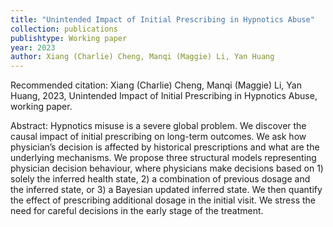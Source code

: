```yaml
---
title: "Unintended Impact of Initial Prescribing in Hypnotics Abuse"
collection: publications
publishtype: Working paper
year: 2023
author: Xiang (Charlie) Cheng, Manqi (Maggie) Li, Yan Huang
---
```


Recommended citation: Xiang (Charlie) Cheng, Manqi (Maggie) Li, Yan Huang, 2023, Unintended Impact of Initial Prescribing in Hypnotics Abuse, working paper. 

Abstract: Hypnotics misuse is a severe global problem. We discover the causal impact of initial prescribing on long-term outcomes. We ask how physician’s decision is affected by historical prescriptions and what are the underlying mechanisms. We propose three structural models representing physician decision behaviour, where physicians make decisions based on 1) solely the inferred health state, 2) a combination of previous dosage and the inferred state, or 3) a Bayesian updated inferred state. We then quantify the effect of prescribing additional dosage in the initial visit. We stress the need for careful decisions in the early stage of the treatment.

<!--
---
title: "Has the New Business Form Promoted the New Type of Consumption: Evidence from Online Group Buying Customers"
collection: publications
publishtype: Working paper (Chinese)
year: 2022
author: Qiang Wang & Xiang (Charlie) Cheng
---

Recommended citation: Qiang Wang & Xiang (Charlie) Cheng, 2022, Has the New Business Form Promoted the New Type of Consumption: Evidence from Online Group Buying Customers, working paper. 

Abstract: Development of new type of consumption is critical to forming a strong domestic market. Based on resident level data from Meituan, one of the largest online retailing platforms, the paper studies the impact of adoption of new business form on the new type of consumption of urban and rural residents. Using propensity score matching method, the empirical results show that the adoption of online group buying has a significant spillover effect on new consumption; specifically, the total online consumption of consumers who adopt online group buying increases by 24.5%, among which, the online consumption of goods increases by 30.9%, but there is no increase in terms of the total consumption. Heterogeneity analysis shows that the spillover effect is more significant in the "three-low" situation, such as low-income groups, consumers in low-tier cities and regions with underdeveloped circulation infrastructure. This study shows that the new business form aggregating digitalization and retailing can effectively alleviate the consumption inequality caused by the "three-low" situation, and therefore the study suggests government further support the sustainable development of the new business form to establish an efficient and strong domestic market.

Keyword: New Business Form, New Type of Consumption, Spillover Effect, PSM Model
-->





<!--
permalink: /publication/2009-10-01-paper-title-number-1
excerpt: 'This paper is about the number 1. The number 2 is left for future work.'
venue: 'Journal 1'
paperurl: 'http://academicpages.github.io/files/paper1.pdf'
date: 2022-03-01
citation: 'Your Name, You. (2009). &quot;Paper Title Number 1.&quot; <i>Journal 1</i>. 1(1).' 
[Download paper here](http://academicpages.github.io/files/paper1.pdf)
-->
